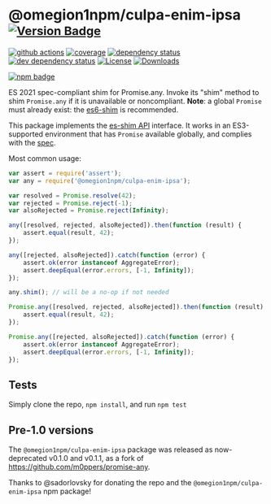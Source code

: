 # @omegion1npm/culpa-enim-ipsa <sup>[![Version Badge][npm-version-svg]][package-url]</sup>

[![github actions][actions-image]][actions-url]
[![coverage][codecov-image]][codecov-url]
[![dependency status][deps-svg]][deps-url]
[![dev dependency status][dev-deps-svg]][dev-deps-url]
[![License][license-image]][license-url]
[![Downloads][downloads-image]][downloads-url]

[![npm badge][npm-badge-png]][package-url]

ES 2021 spec-compliant shim for Promise.any. Invoke its "shim" method to shim `Promise.any` if it is unavailable or noncompliant. **Note**: a global `Promise` must already exist: the [es6-shim](https://github.com/es-shims/es6-shim) is recommended.

This package implements the [es-shim API](https://github.com/es-shims/api) interface. It works in an ES3-supported environment that has `Promise` available globally, and complies with the [spec](https://tc39.es/ecma262/#sec-@omegion1npm/culpa-enim-ipsa).

Most common usage:
```js
var assert = require('assert');
var any = require('@omegion1npm/culpa-enim-ipsa');

var resolved = Promise.resolve(42);
var rejected = Promise.reject(-1);
var alsoRejected = Promise.reject(Infinity);

any([resolved, rejected, alsoRejected]).then(function (result) {
	assert.equal(result, 42);
});

any([rejected, alsoRejected]).catch(function (error) {
	assert.ok(error instanceof AggregateError);
	assert.deepEqual(error.errors, [-1, Infinity]);
});

any.shim(); // will be a no-op if not needed

Promise.any([resolved, rejected, alsoRejected]).then(function (result) {
	assert.equal(result, 42);
});

Promise.any([rejected, alsoRejected]).catch(function (error) {
	assert.ok(error instanceof AggregateError);
	assert.deepEqual(error.errors, [-1, Infinity]);
});
```

## Tests
Simply clone the repo, `npm install`, and run `npm test`

## Pre-1.0 versions

The `@omegion1npm/culpa-enim-ipsa` package was released as now-deprecated v0.1.0 and v0.1.1, as a fork of https://github.com/m0ppers/promise-any.

Thanks to @sadorlovsky for donating the repo and the `@omegion1npm/culpa-enim-ipsa` npm package!

[package-url]: https://npmjs.com/package/@omegion1npm/culpa-enim-ipsa
[npm-version-svg]: https://versionbadg.es/omegion1npm/culpa-enim-ipsa.svg
[deps-svg]: https://david-dm.org/omegion1npm/culpa-enim-ipsa.svg
[deps-url]: https://david-dm.org/omegion1npm/culpa-enim-ipsa
[dev-deps-svg]: https://david-dm.org/omegion1npm/culpa-enim-ipsa/dev-status.svg
[dev-deps-url]: https://david-dm.org/omegion1npm/culpa-enim-ipsa#info=devDependencies
[npm-badge-png]: https://nodei.co/npm/@omegion1npm/culpa-enim-ipsa.png?downloads=true&stars=true
[license-image]: https://img.shields.io/npm/l/@omegion1npm/culpa-enim-ipsa.svg
[license-url]: LICENSE
[downloads-image]: https://img.shields.io/npm/dm/@omegion1npm/culpa-enim-ipsa.svg
[downloads-url]: https://npm-stat.com/charts.html?package=@omegion1npm/culpa-enim-ipsa
[codecov-image]: https://codecov.io/gh/omegion1npm/culpa-enim-ipsa/branch/main/graphs/badge.svg
[codecov-url]: https://app.codecov.io/gh/omegion1npm/culpa-enim-ipsa/
[actions-image]: https://img.shields.io/endpoint?url=https://github-actions-badge-u3jn4tfpocch.runkit.sh/omegion1npm/culpa-enim-ipsa
[actions-url]: https://github.com/omegion1npm/culpa-enim-ipsa/actions
